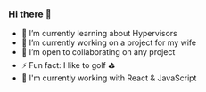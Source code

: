### Hi there 👋

- 🌱 I’m currently learning about Hypervisors
- 🔭 I’m currently working on a project for my wife
- 👯 I’m open to collaborating on any project
- ⚡ Fun fact: I like to golf ⛳
- 📅 I'm currently working with React & JavaScript
